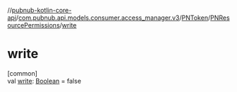 //[pubnub-kotlin-core-api](../../../../index.md)/[com.pubnub.api.models.consumer.access_manager.v3](../../index.md)/[PNToken](../index.md)/[PNResourcePermissions](index.md)/[write](write.md)

# write

[common]\
val [write](write.md): [Boolean](https://kotlinlang.org/api/core/kotlin-stdlib/kotlin/-boolean/index.html) = false

